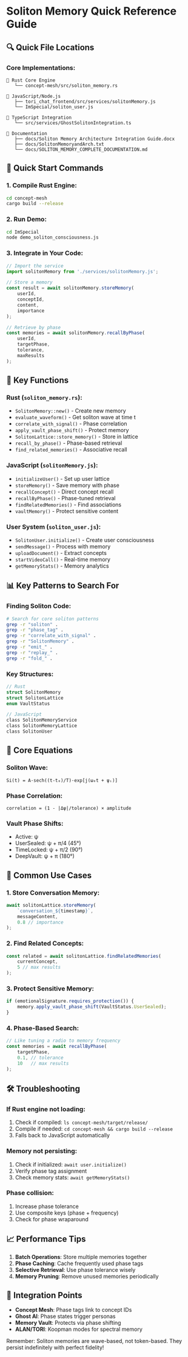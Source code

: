 # Soliton Memory Quick Reference Guide

## 🔍 Quick File Locations

### Core Implementations:
```
📁 Rust Core Engine
   └── concept-mesh/src/soliton_memory.rs

📁 JavaScript/Node.js
   ├── tori_chat_frontend/src/services/solitonMemory.js
   └── ImSpecial/soliton_user.js

📁 TypeScript Integration
   └── src/services/GhostSolitonIntegration.ts

📁 Documentation
   ├── docs/Soliton Memory Architecture Integration Guide.docx
   ├── docs/SolitonMemoryandArch.txt
   └── docs/SOLITON_MEMORY_COMPLETE_DOCUMENTATION.md
```

## 🚀 Quick Start Commands

### 1. Compile Rust Engine:
```bash
cd concept-mesh
cargo build --release
```

### 2. Run Demo:
```bash
cd ImSpecial
node demo_soliton_consciousness.js
```

### 3. Integrate in Your Code:
```javascript
// Import the service
import solitonMemory from './services/solitonMemory.js';

// Store a memory
const result = await solitonMemory.storeMemory(
    userId,
    conceptId,
    content,
    importance
);

// Retrieve by phase
const memories = await solitonMemory.recallByPhase(
    userId,
    targetPhase,
    tolerance,
    maxResults
);
```

## 🔑 Key Functions

### Rust (`soliton_memory.rs`):
- `SolitonMemory::new()` - Create new memory
- `evaluate_waveform()` - Get soliton wave at time t
- `correlate_with_signal()` - Phase correlation
- `apply_vault_phase_shift()` - Protect memory
- `SolitonLattice::store_memory()` - Store in lattice
- `recall_by_phase()` - Phase-based retrieval
- `find_related_memories()` - Associative recall

### JavaScript (`solitonMemory.js`):
- `initializeUser()` - Set up user lattice
- `storeMemory()` - Save memory with phase
- `recallConcept()` - Direct concept recall
- `recallByPhase()` - Phase-tuned retrieval
- `findRelatedMemories()` - Find associations
- `vaultMemory()` - Protect sensitive content

### User System (`soliton_user.js`):
- `SolitonUser.initialize()` - Create user consciousness
- `sendMessage()` - Process with memory
- `uploadDocument()` - Extract concepts
- `startVideoCall()` - Real-time memory
- `getMemoryStats()` - Memory analytics

## 📊 Key Patterns to Search For

### Finding Soliton Code:
```bash
# Search for core soliton patterns
grep -r "soliton" .
grep -r "phase_tag" .
grep -r "correlate_with_signal" .
grep -r "SolitonMemory" .
grep -r "emit_" .
grep -r "replay_" .
grep -r "fold_" .
```

### Key Structures:
```rust
// Rust
struct SolitonMemory
struct SolitonLattice
enum VaultStatus

// JavaScript
class SolitonMemoryService
class SolitonMemoryLattice
class SolitonUser
```

## 🧮 Core Equations

### Soliton Wave:
```
Si(t) = A·sech((t-t₀)/T)·exp[j(ω₀t + ψᵢ)]
```

### Phase Correlation:
```
correlation = (1 - |Δψ|/tolerance) × amplitude
```

### Vault Phase Shifts:
- Active: ψ
- UserSealed: ψ + π/4 (45°)
- TimeLocked: ψ + π/2 (90°)
- DeepVault: ψ + π (180°)

## 🎯 Common Use Cases

### 1. Store Conversation Memory:
```javascript
await solitonLattice.storeMemory(
    `conversation_${timestamp}`,
    messageContent,
    0.8 // importance
);
```

### 2. Find Related Concepts:
```javascript
const related = await solitonLattice.findRelatedMemories(
    currentConcept,
    5 // max results
);
```

### 3. Protect Sensitive Memory:
```javascript
if (emotionalSignature.requires_protection()) {
    memory.apply_vault_phase_shift(VaultStatus.UserSealed);
}
```

### 4. Phase-Based Search:
```javascript
// Like tuning a radio to memory frequency
const memories = await recallByPhase(
    targetPhase,
    0.1, // tolerance
    10   // max results
);
```

## 🛠️ Troubleshooting

### If Rust engine not loading:
1. Check if compiled: `ls concept-mesh/target/release/`
2. Compile if needed: `cd concept-mesh && cargo build --release`
3. Falls back to JavaScript automatically

### Memory not persisting:
1. Check if initialized: `await user.initialize()`
2. Verify phase tag assignment
3. Check memory stats: `await getMemoryStats()`

### Phase collision:
1. Increase phase tolerance
2. Use composite keys (phase + frequency)
3. Check for phase wraparound

## 📈 Performance Tips

1. **Batch Operations**: Store multiple memories together
2. **Phase Caching**: Cache frequently used phase tags
3. **Selective Retrieval**: Use phase tolerance wisely
4. **Memory Pruning**: Remove unused memories periodically

## 🔗 Integration Points

- **Concept Mesh**: Phase tags link to concept IDs
- **Ghost AI**: Phase states trigger personas
- **Memory Vault**: Protects via phase shifting
- **ALAN/TORI**: Koopman modes for spectral memory

Remember: Soliton memories are wave-based, not token-based. They persist indefinitely with perfect fidelity!
